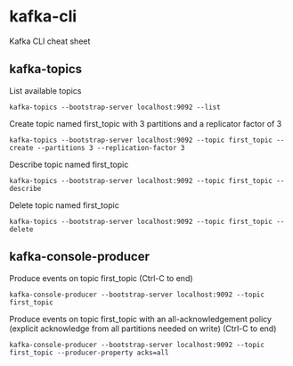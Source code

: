 # kafka-cli
Kafka CLI cheat sheet

## kafka-topics

List available topics
```console
kafka-topics --bootstrap-server localhost:9092 --list
```

Create topic named first_topic with 3 partitions and a replicator factor of 3
```console
kafka-topics --bootstrap-server localhost:9092 --topic first_topic --create --partitions 3 --replication-factor 3
```

Describe topic named first_topic
```console
kafka-topics --bootstrap-server localhost:9092 --topic first_topic --describe
```

Delete topic named first_topic
```console
kafka-topics --bootstrap-server localhost:9092 --topic first_topic --delete
```

## kafka-console-producer

Produce events on topic first_topic (Ctrl-C to end)
```console
kafka-console-producer --bootstrap-server localhost:9092 --topic first_topic
```

Produce events on topic first_topic with an all-acknowledgement policy (explicit acknowledge from all partitions needed on write) (Ctrl-C to end)
```console
kafka-console-producer --bootstrap-server localhost:9092 --topic first_topic --producer-property acks=all
```
